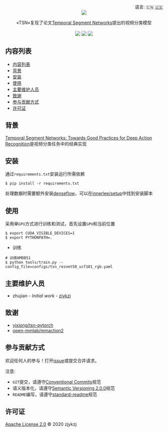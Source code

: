 <div align="right">
  语言:
    🇨🇳
  <a title="英语" href="./README.en.md">🇺🇸</a>
  <!-- <a title="俄语" href="../ru/README.md">🇷🇺</a> -->
</div>

 <div align="center"><a title="" href="https://github.com/ZJCV/TSN"><img align="center" src="./imgs/TSN.png"></a></div>

<p align="center">
  «TSN»复现了论文<a title="" href="https://arxiv.org/abs/1608.00859">Temporal Segment Networks</a>提出的视频分类模型
<br>
<br>
  <a href="https://github.com/RichardLitt/standard-readme"><img src="https://img.shields.io/badge/standard--readme-OK-green.svg?style=flat-square"></a>
  <a href="https://conventionalcommits.org"><img src="https://img.shields.io/badge/Conventional%20Commits-1.0.0-yellow.svg"></a>
  <a href="http://commitizen.github.io/cz-cli/"><img src="https://img.shields.io/badge/commitizen-friendly-brightgreen.svg"></a>
</p>

## 内容列表

- [内容列表](#内容列表)
- [背景](#背景)
- [安装](#安装)
- [使用](#使用)
- [主要维护人员](#主要维护人员)
- [致谢](#致谢)
- [参与贡献方式](#参与贡献方式)
- [许可证](#许可证)

## 背景

[Temporal Segment Networks: Towards Good Practices for Deep Action Recognition](https://arxiv.org/abs/1608.00859)是视频分类任务中的经典实现

## 安装

通过`requirements.txt`安装运行所需依赖

```
$ pip install -r requirements.txt
```

处理数据时需要额外安装[denseflow](https://github.com/open-mmlab/denseflow)，可以在[innerlee/setup](https://github.com/innerlee/setup)中找到安装脚本

## 使用

采用单`GPU`方式进行训练和测试，首先设置`GPU`和当前位置

```
$ export CUDA_VISIBLE_DEVICES=1
$ export PYTHONPATH=.
```

* 训练

```
# 训练HMDB51
$ python tools/train.py --config_file=configs/tsn_resnet50_ucf101_rgb.yaml
```

## 主要维护人员

* zhujian - *Initial work* - [zjykzj](https://github.com/zjykzj)

## 致谢

* [yjxiong/tsn-pytorch](https://github.com/yjxiong/tsn-pytorch)
* [open-mmlab/mmaction2](https://github.com/open-mmlab/mmaction2)

## 参与贡献方式

欢迎任何人的参与！打开[issue](https://github.com/zjykzj/TSN/issues)或提交合并请求。

注意:

* `GIT`提交，请遵守[Conventional Commits](https://www.conventionalcommits.org/en/v1.0.0-beta.4/)规范
* 语义版本化，请遵守[Semantic Versioning 2.0.0](https://semver.org)规范
* `README`编写，请遵守[standard-readme](https://github.com/RichardLitt/standard-readme)规范

## 许可证

[Apache License 2.0](LICENSE) © 2020 zjykzj